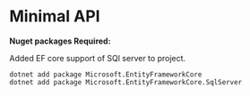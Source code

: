 # Minimal API

**Nuget packages Required:**

Added EF core support of SQl server to project.

```console
dotnet add package Microsoft.EntityFrameworkCore
dotnet add package Microsoft.EntityFrameworkCore.SqlServer
```
